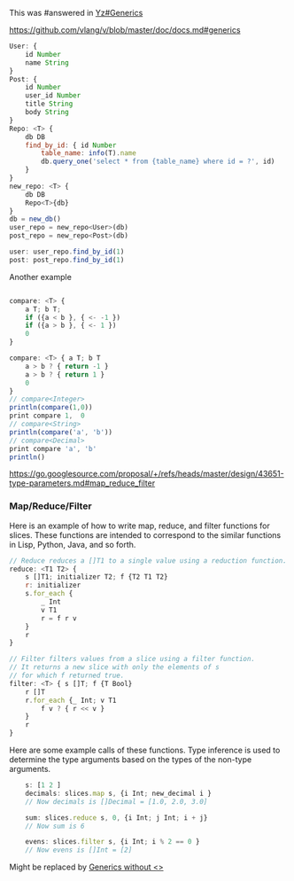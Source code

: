This was #answered  in [Yz#Generics](../../Overview%20Attempts/Yz.md#Generics)


https://github.com/vlang/v/blob/master/doc/docs.md#generics
	
```js
User: {
    id Number
    name String
}
Post: {
    id Number
    user_id Number
    title String
    body String
}
Repo: <T> {
    db DB
    find_by_id: { id Number
        table_name: info(T).name
        db.query_one('select * from {table_name} where id = ?', id)
    }
}
new_repo: <T> {
    db DB
    Repo<T>{db}
}
db = new_db()
user_repo = new_repo<User>(db)
post_repo = new_repo<Post>(db)

user: user_repo.find_by_id(1)
post: post_repo.find_by_id(1)
```

Another example
```js

compare: <T> {
    a T; b T;
    if ({a < b }, { <- -1 })
    if ({a > b }, { <- 1 })
    0
}

compare: <T> { a T; b T
    a > b ? { return -1 }
    a > b ? { return 1 } 
    0            
}
// compare<Integer>
println(compare(1,0))
print compare 1,  0
// compare<String>
println(compare('a', 'b'))
// compare<Decimal>
print compare 'a', 'b'
println()

```

https://go.googlesource.com/proposal/+/refs/heads/master/design/43651-type-parameters.md#map_reduce_filter

### Map/Reduce/Filter

Here is an example of how to write map, reduce, and filter functions for slices. These functions are intended to correspond to the similar functions in Lisp, Python, Java, and so forth.


```js
// Reduce reduces a []T1 to a single value using a reduction function.
reduce: <T1 T2> {
    s []T1; initializer T2; f {T2 T1 T2}
    r: initializer
    s.for_each {
        _ Int
        v T1
        r = f r v 
    } 
    r
}

// Filter filters values from a slice using a filter function.
// It returns a new slice with only the elements of s
// for which f returned true.
filter: <T> { s []T; f {T Bool}
    r []T
    r.for_each {_ Int; v T1
        f v ? { r << v }
    } 
    r
}
```
	

Here are some example calls of these functions. Type inference is used to determine the type arguments based on the types of the non-type arguments.

```js
	s: [1 2 ]
	decimals: slices.map s, {i Int; new_decimal i } 
	// Now decimals is []Decimal = [1.0, 2.0, 3.0]

	sum: slices.reduce s, 0, {i Int; j Int; i + j} 
	// Now sum is 6

	evens: slices.filter s, {i Int; i % 2 == 0 } 
	// Now evens is []Int = [2]
```

Might be replaced by [Generics without <>](../Questions/solved/Generics%20without%20<>.md)

